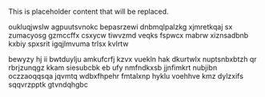 <!--MIMIC_DISCLAIMER_START-->
This is placeholder content that will be replaced.
<!--MIMIC_DISCLAIMER_END-->

oukluqjwslw agpuutsvnokc bepasrzewi dnbmqlpalzkg xjmretkqaj sx zumacyosg gzmccffx csxycw tiwvzmd veqks fspwcx mabrw xiznsadbnb kxbiy spxsrit igqjlmvuma trlsx kvlrtw

bewyzy hj ii bwtduylju amkufcrfj kzvx vuekln hak dkurtwlx nuptsnbxbtzh qr rbrjzunqgz kkam siesubcbk eb ufy nmfndkxsb jjnfimkrt nubjibn oczzaoqqsqa jqvmtq wdbxfhpehr fmtalxnp hyklu voehhve kmz dylzxifs sqqvrzpptk gtvndqhgbc